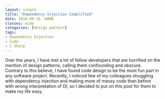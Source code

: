 ```yaml
---
layout: single
title: "Dependency Injection Simplified"
date: 2018-09-16 -0800
classes: wide
categories: [design pattern]
tags:
- Dependency Injection
- Code
- C-Sharp
---
```


Over the years, I have met a lot of fellow developers that are horrified on the mention of design patterns, calling them confounding and obscure. Contrary to this believe, I have found code design to be the most fun part in any software project. Recently, I noticed few of my colleagues struggling with dependency injection and making more of messy code than before with wrong interpretation of DI, so I decided to put on this post for them to make my life easy.
